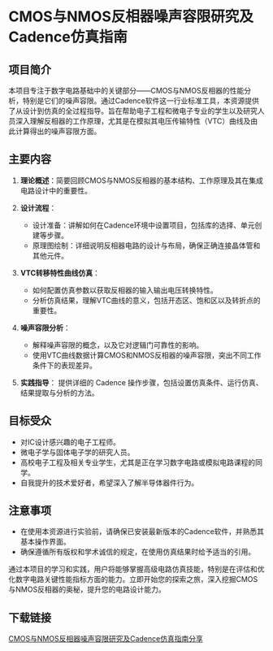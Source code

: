 # CMOS与NMOS反相器噪声容限研究及Cadence仿真指南

## 项目简介

本项目专注于数字电路基础中的关键部分——CMOS与NMOS反相器的性能分析，特别是它们的噪声容限。通过Cadence软件这一行业标准工具，本资源提供了从设计到仿真的全过程指导。旨在帮助电子工程和微电子专业的学生以及研究人员深入理解反相器的工作原理，尤其是在模拟其电压传输特性（VTC）曲线及由此计算得出的噪声容限方面。

## 主要内容

1. **理论概述**：简要回顾CMOS与NMOS反相器的基本结构、工作原理及其在集成电路设计中的重要性。
   
2. **设计流程**：
   - 设计准备：讲解如何在Cadence环境中设置项目，包括库的选择、单元创建等步骤。
   - 原理图绘制：详细说明反相器电路的设计与布局，确保正确连接晶体管和其他元件。
   
3. **VTC转移特性曲线仿真**：
   - 如何配置仿真参数以获取反相器的输入输出电压转换特性。
   - 分析仿真结果，理解VTC曲线的意义，包括开态区、饱和区以及转折点的重要性。
   
4. **噪声容限分析**：
   - 解释噪声容限的概念，以及它对逻辑门可靠性的影响。
   - 使用VTC曲线数据计算CMOS和NMOS反相器的噪声容限，突出不同工作条件下的表现差异。
   
5. **实践指导**：
   提供详细的 Cadence 操作步骤，包括设置仿真条件、运行仿真、结果提取与分析的方法。

## 目标受众

- 对IC设计感兴趣的电子工程师。
- 微电子学与固体电子学的研究人员。
- 高校电子工程及相关专业学生，尤其是正在学习数字电路或模拟电路课程的同学。
- 自我提升的技术爱好者，希望深入了解半导体器件行为。

## 注意事项

- 在使用本资源进行实验前，请确保已安装最新版本的Cadence软件，并熟悉其基本操作界面。
- 确保遵循所有版权和学术诚信的规定，在使用仿真结果时给予适当的引用。

通过本项目的学习和实践，用户将能够掌握高级电路仿真技能，特别是在评估和优化数字电路关键性能指标方面的能力。立即开始您的探索之旅，深入挖掘CMOS与NMOS反相器的奥秘，提升您的电路设计能力。

## 下载链接

[CMOS与NMOS反相器噪声容限研究及Cadence仿真指南分享](https://pan.quark.cn/s/ec3d4912d44c)
